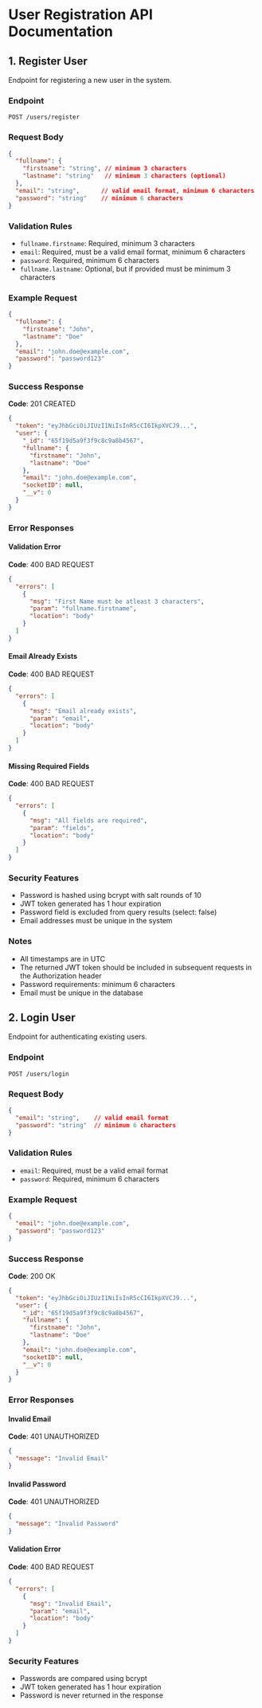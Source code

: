 # User Registration API Documentation

## 1. Register User
Endpoint for registering a new user in the system.

### Endpoint
```
POST /users/register
```

### Request Body
```json
{
  "fullname": {
    "firstname": "string", // minimum 3 characters
    "lastname": "string"   // minimum 3 characters (optional)
  },
  "email": "string",      // valid email format, minimum 6 characters
  "password": "string"    // minimum 6 characters
}
```

### Validation Rules
- `fullname.firstname`: Required, minimum 3 characters
- `email`: Required, must be a valid email format, minimum 6 characters
- `password`: Required, minimum 6 characters
- `fullname.lastname`: Optional, but if provided must be minimum 3 characters

### Example Request
```json
{
  "fullname": {
    "firstname": "John",
    "lastname": "Doe"
  },
  "email": "john.doe@example.com",
  "password": "password123"
}
```

### Success Response
**Code**: 201 CREATED
```json
{
  "token": "eyJhbGciOiJIUzI1NiIsInR5cCI6IkpXVCJ9...", 
  "user": {
    "_id": "65f19d5a9f3f9c8c9a8b4567",
    "fullname": {
      "firstname": "John",
      "lastname": "Doe"
    },
    "email": "john.doe@example.com",
    "socketID": null,
    "__v": 0
  }
}
```

### Error Responses

#### Validation Error
**Code**: 400 BAD REQUEST
```json
{
  "errors": [
    {
      "msg": "First Name must be atleast 3 characters",
      "param": "fullname.firstname",
      "location": "body"
    }
  ]
}
```

#### Email Already Exists
**Code**: 400 BAD REQUEST
```json
{
  "errors": [
    {
      "msg": "Email already exists",
      "param": "email",
      "location": "body"
    }
  ]
}
```

#### Missing Required Fields
**Code**: 400 BAD REQUEST
```json
{
  "errors": [
    {
      "msg": "All fields are required",
      "param": "fields",
      "location": "body"
    }
  ]
}
```

### Security Features
- Password is hashed using bcrypt with salt rounds of 10
- JWT token generated has 1 hour expiration
- Password field is excluded from query results (select: false)
- Email addresses must be unique in the system

### Notes
- All timestamps are in UTC
- The returned JWT token should be included in subsequent requests in the Authorization header
- Password requirements: minimum 6 characters
- Email must be unique in the database

## 2. Login User
Endpoint for authenticating existing users.

### Endpoint
```
POST /users/login
```

### Request Body
```json
{
  "email": "string",    // valid email format
  "password": "string"  // minimum 6 characters
}
```

### Validation Rules
- `email`: Required, must be a valid email format
- `password`: Required, minimum 6 characters

### Example Request
```json
{
  "email": "john.doe@example.com",
  "password": "password123"
}
```

### Success Response
**Code**: 200 OK
```json
{
  "token": "eyJhbGciOiJIUzI1NiIsInR5cCI6IkpXVCJ9...",
  "user": {
    "_id": "65f19d5a9f3f9c8c9a8b4567",
    "fullname": {
      "firstname": "John",
      "lastname": "Doe"
    },
    "email": "john.doe@example.com",
    "socketID": null,
    "__v": 0
  }
}
```

### Error Responses

#### Invalid Email
**Code**: 401 UNAUTHORIZED
```json
{
  "message": "Invalid Email"
}
```

#### Invalid Password
**Code**: 401 UNAUTHORIZED
```json
{
  "message": "Invalid Password"
}
```

#### Validation Error
**Code**: 400 BAD REQUEST
```json
{
  "errors": [
    {
      "msg": "Invalid Email",
      "param": "email",
      "location": "body"
    }
  ]
}
```

### Security Features
- Passwords are compared using bcrypt
- JWT token generated has 1 hour expiration
- Password is never returned in the response


